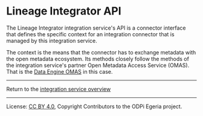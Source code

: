 <!-- SPDX-License-Identifier: CC-BY-4.0 -->
<!-- Copyright Contributors to the ODPi Egeria project 2020. -->

# Lineage Integrator API

The Lineage Integrator integration service's API is a connector interface that defines
the specific context for an integration connector that is managed by this integration service.

The context is the means that the connector has to exchange metadata with the open metadata ecosystem.
Its methods closely follow the methods of the integration service's partner Open Metadata Access Service (OMAS).
That is the [Data Engine OMAS](../../../access-services/data-engine) in this case.


----
Return to the [integration service overview](..)

----
License: [CC BY 4.0](https://creativecommons.org/licenses/by/4.0/),
Copyright Contributors to the ODPi Egeria project.